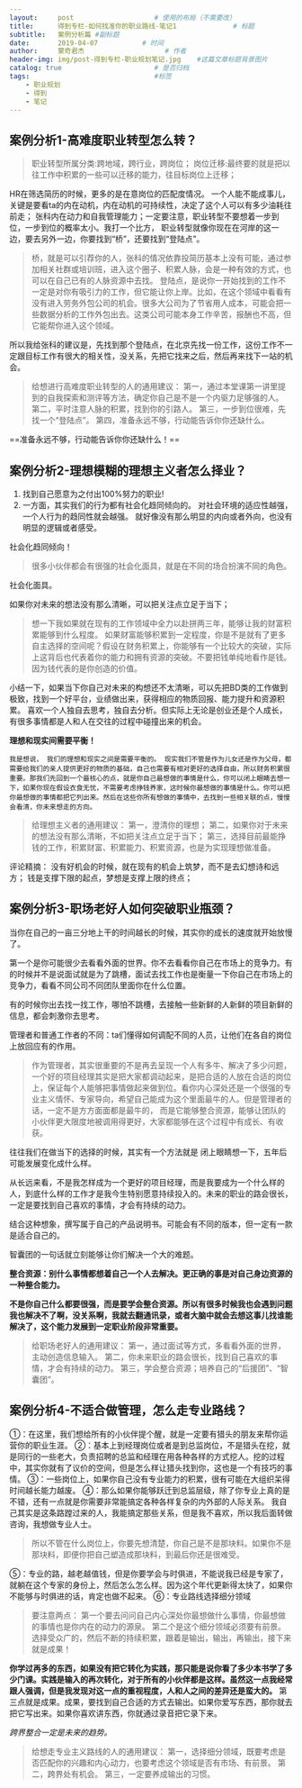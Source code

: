 ```yaml
---
layout:     post                    # 使用的布局（不需要改）
title:     	得到专栏-如何找准你的职业路线-笔记1              # 标题 
subtitle:   案例分析篇 #副标题
date:       2019-04-07           # 时间
author:     蒙奇君杰                    # 作者
header-img: img/post-得到专栏-职业规划笔记.jpg    #这篇文章标题背景图片
catalog: true                       # 是否归档
tags:                               #标签
    - 职业规划
    - 得到
    - 笔记
---
```

## 案例分析1-高难度职业转型怎么转？
>职业转型所属分类:跨地域，跨行业，跨岗位；
>岗位迁移:最终要的就是把以往工作中积累的一些可以迁移的能力，往目标岗位上迁移；

HR在筛选简历的时候，更多的是在意岗位的匹配度情况。
一个人能不能成事儿，关键是要看ta的内在动机，内在动机的可持续性，决定了这个人可以有多少油耗往前走；
张科内在动力和自我管理能力；一定要注意，职业转型不要想着一步到位，一步到位的概率太小。我打一个比方， 职业转型就像你现在在河岸的这一边，要去另外一边，你要找到“桥”，还要找到“登陆点”。
>桥，就是可以引荐你的人，张科的情况依靠投简历基本上没有可能，通过参加相关社群或培训班，进入这个圈子、积累人脉，会是一种有效的方式，也可以在自己已有的人脉资源中去找。
>登陆点，是说你一开始找到的工作不一定是对你有吸引力的工作，但它能让你上岸。比如，在这个领域中看看有没有进入劳务外包公司的机会。很多大公司为了节省用人成本，可能会把一些数据分析的工作外包出去。这类公司可能本身工作辛苦，报酬也不高，但它能帮你进入这个领域。

所以我给张科的建议是，先找到那个登陆点，在北京先找一份工作，这份工作不一定跟目标工作有很大的相关性，没关系，先把它找来之后，然后再来找下一站的机会。

>给想进行高难度职业转型的人的通用建议：
第一，通过本堂课第一讲里提到的自我探索和测评等方法，确定你自己是不是一个内驱力足够强的人。
第二，平时注意人脉的积累，找到你的引路人。
第三，一步到位很难，先找一个“登陆点”。
第四，准备永远不够，行动能告诉你你还缺什么。

==准备永远不够，行动能告诉你你还缺什么！==

## 案例分析2-理想模糊的理想主义者怎么择业？

1. 找到自己愿意为之付出100%努力的职业!
2. 一方面，其实我们的行为都有社会化趋同倾向的。 对社会环境的适应性越强，一个人行为的趋同性就会越强。 就好像没有那么明显的内向或者外向，也没有明显的逻辑或者感受。

社会化趋同倾向！

>很多小伙伴都会有很强的社会化面具，就是在不同的场合扮演不同的角色。

社会化面具。

如果你对未来的想法没有那么清晰，可以把关注点立足于当下；
>想一下我如果就在现有的工作领域中全力以赴拼两三年，能够让我的财富积累能够到什么程度。
如果财富能够积累到一定程度，你是不是就有了更多自主选择的空间呢？假设在财务积累上，你能够有一个比较大的突破，实际上这背后也代表着你的能力和拥有资源的突破。不要把钱单纯地看作是钱。因为钱代表的是你创造的价值。

小结一下，如果当下你自己对未来的构想还不太清晰，可以先把BD类的工作做到极致，找到一个好平台，业绩做出来，获得相应的物质回报、能力提升和资源积累。
喜欢一个人独自去思考，独自去分析。但实际上无论是创业还是个人成长， 有很多事情都是人和人在交往的过程中碰撞出来的机会。

**理想和现实间需要平衡！**

	我是想说， 我们的理想和现实之间是需要平衡的。 现实我们不管是作为儿女还是作为父母，都需要给我们的亲人提供更好的物质的基础，自己也需要有相对更好的选择自由，所以财务积累很重要。那我们先回到一个最核心的点，就是你自己最想做的事情是什么，你可以闭上眼睛去想一下，如果你现在假设衣食无忧，不需要考虑挣钱养家，这时候你最想做的事情是什么。你可以把你最想做的事情都把它列出来。然后在这些你所有想做的事情中，去找到一些相关联的点，慢慢会看清，你未来想走的方向。

>给理想主义者的通用建议：
第一，澄清你的理想；
第二，如果你对于未来的想法没有那么清晰，不如把关注点立足于当下；
第三，选择目前最能挣钱的工作，积累财富、积累能力、积累资源，也是为实现理想做准备。


评论精摘：
没有好机会的时候，就在现有的机会上筑梦，而不是去幻想诗和远方；
钱是支撑下限的起点，梦想是支撑上限的终点；

## 案例分析3-职场老好人如何突破职业瓶颈？
当你在自己的一亩三分地上干的时间越长的时候，其实你的成长的速度就开始放慢了。

第一个是你可能很少去看看外面的世界。你不去看看你自己在市场上的竞争力。有的时候并不是说面试就是为了跳槽，面试去找工作也是衡量一下你自己在市场上的竞争力，看看不同公司不同团队里面你在什么位置。

有的时候你出去找一找工作，哪怕不跳槽，去接触一些新鲜的人新鲜的项目新鲜的信息，都会刺激你去思考。

管理者和普通工作者的不同：ta们懂得如何调配不同的人员，让他们在各自的岗位上放回应有的作用。

>作为管理者，其实很重要的不是再去呈现一个人有多牛、解决了多少问题，一个好的项目经理其实是把大家都调动起来，是把合适的人放在合适的岗位上，保证每个人能够把事情做起来做到位。看你内心深处还是一个很强的专业主义情怀、专家导向，希望自己能成为这个里面最牛的人。但是管理者的话，一定不是方方面面都是最牛的， 而是它能够整合资源，能够让团队的小伙伴更大限度地被调用得更好，大家都能够在这个过程中有成长、有收获。

往往我们在做当下的选择的时候，其实有一个方法就是 闭上眼睛想一下，五年后可能发展变化成什么样。

从长远来看，不是我怎样成为一个更好的项目经理，而是我要成为一个什么样的人，到底什么样的工作才是我今生特别愿意持续投入的。未来的职业的路会很长，一定是要找到自己喜欢的事情，才会有持续的动力。

结合这种想象，撰写属于自己的产品说明书。可能会有不同的版本，但一定有一款是适合自己的。

智囊团的一句话就立刻能够让你们解决一个大的难题。

**整合资源：别什么事情都想着自己一个人去解决。更正确的事是对自己身边资源的一种整合能力。**

**不是你自己什么都要很强，而是要学会整合资源。所以有很多时候我也会遇到问题我也解决不了啊，没关系啊，我就去翻通讯录，或者大脑中就会去想这事儿找谁能解决了，这个能力发展到一定职业阶段非常重要。**

>给职场老好人的通用建议：
第一，通过面试等方式，多看看外面的世界，主动创造信息输入。
第二，你未来职业的路会很长，找到自己喜欢的事情，才会有持续的动力。
第三，学会整合资源；培养自己的“后援团”、“智囊团”。

## 案例分析4-不适合做管理，怎么走专业路线？
①：在这里，我们想给所有的小伙伴提个醒，就是一定要有猎头的朋友来帮你运营你的职业生涯。
②：基本上到经理岗位或者是到总监岗位，不是猎头在挖，就是同行的一些老大，负责招聘的总监和经理在用各种各样的方式挖人。挖的过程中，其实你就有了议价的空间，但是怎么样让猎头找到你，这也是一个有技巧的事情。
③：一些岗位上，如果你自己没有专业能力的积累，很有可能在大组织呆得时间越长能力越废。
④：那么如果你能够跃迁到总监层级，除了你专业上真的是不错，还有一点就是你需要非常能搞定各种各样复杂的内外部的人际关系。 我自己其实是这条路蹚过来的人，我能搞定那些关系，但是我不喜欢，所以我后面转做咨询，我想做专业人士。

>所以不管在什么岗位上，你要先想清楚，你自己是不是那块料。如果你不是那块料，即便你把自己塑造成那块料，到最后你还是很难受。

⑤：专业的路，越老越值钱，但是你要学会与时俱进，不能说我已经是专家了，就躺在这个专家的身份上，然后怎么怎么样。因为这个年代更新得太快了，如果你不能够与时俱进的话，肯定也做不起来。
⑥：专业路线选择细分领域
>要注意两点：
第一个要去问问自己内心深处你最想做什么事情，你最想做的事情也是你内在的动力的源泉。
第二个是这个细分领域必须要有前景。
选择受众广的，然后不断的持续积累，跟着是输出，输出，再输出，接下来就是成果！

**你学过再多的东西，如果没有把它转化为实践，那只能是说你看了多少本书学了多少门课。实践是输入的再次转化，对于所有的小伙伴都是这样。虽然这一点我经常跟人强调，但是我发现对这一点的重视程度，人和人之间的差异还是蛮大的。**
第三点就是成果。成果，要找到自己合适的方式去输出。如果你爱写东西，那你就去把它写出来。如果你喜欢讲东西，你就通过录音把它录下来。

*跨界整合一定是未来的趋势。*

>给想走专业主义路线的人的通用建议：
第一，选择细分领域，既要考虑是否匹配你的兴趣和内心动力，也要考虑这个领域是否有市场、有前景。
第二，跨界处有机会。
第三，一定要养成输出的习惯。



